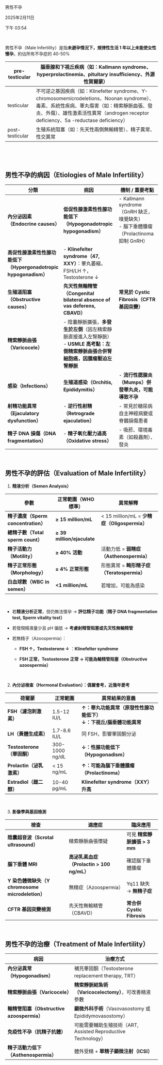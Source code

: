 男性不孕

2025年2月11日

下午 03:54

 

男性不孕（Male Infertility）是指**未避孕情況下，規律性生活 1 年以上未能使女性懷孕**。約佔所有不孕症的 40-50%

| **pre-testicular** | **腦垂腺和下視丘疾病（如：Kallmann syndrome、hyperprolactinemia、pituitary insufficiency、外源性賀爾蒙）**                                                                                                                        |
|--------------------|-----------------------------------------------------------------------------------------------------------------------------------------------------------------------------------------------------------------------------------|
| testicular         | 不可逆之基因疾病（如：Klinefelter syndrome、Y-chromosomemicrodeletions、Noonan syndrome）、毒素、系統性疾病、睪丸傷害（如：精索靜脈曲張、發炎、外傷）、雄性激素活性異常（androgen receptor deficiency、5a -reductase deficiency） |
| post-testicular    | 生殖系統阻塞（如：先天性兩側無輸精管）、精子異常、性交異常                                                                                                                                                                        |

 

 

## 男性不孕的病因（Etiologies of Male Infertility）

<table>
<colgroup>
<col style="width: 34%" />
<col style="width: 37%" />
<col style="width: 28%" />
</colgroup>
<thead>
<tr class="header">
<th><strong>分類</strong></th>
<th><strong>病因</strong></th>
<th><strong>機制 / 重要考點</strong></th>
</tr>
</thead>
<tbody>
<tr class="odd">
<td><strong>內分泌因素（Endocrine causes）</strong></td>
<td><strong>低促性腺激素性性腺功能低下（Hypogonadotropic hypogonadism）</strong></td>
<td>- Kallmann syndrome（GnRH 缺乏，嗅覺缺失）<br />
- 腦下垂體腫瘤（Prolactinoma 抑制 GnRH）</td>
</tr>
<tr class="even">
<td><strong>高促性腺激素性性腺功能低下（Hypergonadotropic hypogonadism）</strong></td>
<td>- <strong>Klinefelter syndrome（47, XXY）</strong>：睪丸萎縮，FSH/LH ↑，Testosterone ↓</td>
<td> </td>
</tr>
<tr class="odd">
<td><strong>生殖道阻塞（Obstructive causes）</strong></td>
<td><strong>先天性無輸精管（Congenital bilateral absence of vas deferens, CBAVD）</strong></td>
<td><strong>常見於 Cystic Fibrosis（CFTR 基因突變）</strong></td>
</tr>
<tr class="even">
<td><strong>精索靜脈曲張（Varicocele）</strong></td>
<td>- 陰囊靜脈擴張，<strong>多發生於左側</strong>（因左精索靜脈直接進入左腎靜脈）<br />
- <strong>USMLE 高考點：左側精索靜脈曲張合併腎細胞癌，因腫瘤壓迫左腎靜脈</strong></td>
<td> </td>
</tr>
<tr class="odd">
<td><strong>感染（Infections）</strong></td>
<td><strong>生殖道感染（Orchitis, Epididymitis）</strong></td>
<td>- <strong>流行性腮腺炎（Mumps）併發睪丸炎，可能導致不孕</strong></td>
</tr>
<tr class="even">
<td><strong>射精功能異常（Ejaculatory dysfunction）</strong></td>
<td>- <strong>逆行性射精（Retrograde ejaculation）</strong></td>
<td>- 常見於糖尿病自主神經病變或脊髓損傷患者</td>
</tr>
<tr class="odd">
<td><strong>精子 DNA 損傷（DNA fragmentation）</strong></td>
<td>- <strong>精子氧化壓力過高（Oxidative stress）</strong></td>
<td>- 吸菸、環境毒素（如殺蟲劑）、發炎</td>
</tr>
</tbody>
</table>

 

## 男性不孕的評估（Evaluation of Male Infertility）

1.  **精液分析（Semen Analysis）**

| **參數**                            | **正常範圍（WHO 標準）**   | **異常解釋**                                  |
|-------------------------------------|----------------------------|-----------------------------------------------|
| **精子濃度（Sperm concentration）** | **≥ 15 million/mL**        | \< 15 million/mL = **少精症（Oligospermia）** |
| **總精子數（Total sperm count）**   | **≥ 39 million/ejaculate** |                                               |
| **精子活動力（Motility）**          | **≥ 40% 活動**             | 活動力低 = **弱精症（Asthenospermia）**       |
| **精子正常形態（Morphology）**      | **≥ 4% 正常形態**          | 形態異常 = **畸形精子症（Teratospermia）**    |
| **白血球數（WBC in semen）**        | **\<1 million/mL**         | 若增加，可能為感染                            |

 

- 若**精液分析正常**，但仍無法懷孕 → **評估精子功能（精子 DNA fragmentation test, Sperm vitality test）**

- 若發現精液量少且 pH 偏低 → **考慮射精管阻塞或先天性無輸精管**

- 若無精子（Azoospermia）：

  - **FSH ↑，Testosterone ↓** ：**Klinefelter syndrome**

  - **FSH 正常，Testosterone 正常 → 可能為輸精管阻塞（Obstructive azoospermia）**

 

2.  **內分泌檢查（Hormonal Evaluation）：偶爾會考，近幾年愛考**

<table>
<colgroup>
<col style="width: 29%" />
<col style="width: 19%" />
<col style="width: 51%" />
</colgroup>
<thead>
<tr class="header">
<th><strong>荷爾蒙</strong></th>
<th><strong>正常範圍</strong></th>
<th><strong>異常結果的意義</strong></th>
</tr>
</thead>
<tbody>
<tr class="odd">
<td><strong>FSH（濾泡刺激素）</strong></td>
<td>1.5-12 IU/L</td>
<td><strong>↑：睪丸功能異常（原發性性腺功能低下）</strong><br />
<strong>↓：下視丘/腦垂體功能異常</strong></td>
</tr>
<tr class="even">
<td><strong>LH（黃體生成素）</strong></td>
<td>1.7-8.6 IU/L</td>
<td>同 FSH，影響睪固酮分泌</td>
</tr>
<tr class="odd">
<td><strong>Testosterone（睪固酮）</strong></td>
<td>300-1000 ng/dL</td>
<td><strong>↓：性腺功能低下（Hypogonadism）</strong></td>
</tr>
<tr class="even">
<td><strong>Prolactin（泌乳激素）</strong></td>
<td>&lt; 15 ng/mL</td>
<td><strong>↑：可能為腦下垂體腫瘤（Prolactinoma）</strong></td>
</tr>
<tr class="odd">
<td><strong>Estradiol（雌二醇）</strong></td>
<td>10-40 pg/mL</td>
<td><strong>Klinefelter syndrome（XXY）升高</strong></td>
</tr>
</tbody>
</table>

 

3.  **影像學與基因檢測**

| **檢查**                                         | **適應症**                                 | **臨床應用**                  |
|--------------------------------------------------|--------------------------------------------|-------------------------------|
| **陰囊超音波（Scrotal ultrasound）**             | 精索靜脈曲張懷疑                           | 可見 **精索靜脈擴張 \> 3 mm** |
| **腦下垂體 MRI**                                 | **高泌乳素血症（Prolactin \> 100 ng/mL）** | 確認腦下垂體腫瘤              |
| **Y 染色體微缺失（Y chromosome microdeletion）** | 無精症（Azoospermia）                      | Yq11 缺失 → **無精子症**      |
| **CFTR 基因突變檢測**                            | 先天性無輸精管（CBAVD）                    | **常合併 Cystic Fibrosis**    |

 

## 男性不孕的治療（Treatment of Male Infertility）

| **病因**                                  | **治療方式**                                                  |
|-------------------------------------------|---------------------------------------------------------------|
| **內分泌異常（Hypogonadism）**            | 補充睪固酮（Testosterone replacement therapy, TRT）           |
| **精索靜脈曲張（Varicocele）**            | **精索靜脈結紮術（Varicocelectomy）**，可改善精液參數         |
| **輸精管阻塞（Obstructive azoospermia）** | **顯微外科手術**（Vasovasostomy 或 Epididymovasostomy）       |
| **免疫性不孕（抗精子抗體）**              | 可能需要輔助生殖技術（ART, Assisted Reproductive Technology） |
| **精子活動力低下（Asthenospermia）**      | 體外受精 + **單精子顯微注射（ICSI）**                         |

 
